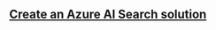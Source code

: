 ## [Create an Azure AI Search solution](https://learn.microsoft.com/en-us/training/modules/create-azure-cognitive-search-solution/?source=docs)
